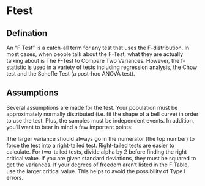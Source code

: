 # Ftest
## Defination
An “F Test” is a catch-all term for any test that uses the F-distribution. In most cases, when people talk about the F-Test, what they are actually talking about is The F-Test to Compare Two Variances. However, the f-statistic is used in a variety of tests including regression analysis, the Chow test and the Scheffe Test (a post-hoc ANOVA test).


## Assumptions
Several assumptions are made for the test. Your population must be approximately normally distributed (i.e. fit the shape of a bell curve) in order to use the test. Plus, the samples must be independent events. In addition, you’ll want to bear in mind a few important points:

The larger variance should always go in the numerator (the top number) to force the test into a right-tailed test. Right-tailed tests are easier to calculate.
For two-tailed tests, divide alpha by 2 before finding the right critical value.
If you are given standard deviations, they must be squared to get the variances.
If your degrees of freedom aren’t listed in the F Table, use the larger critical value. This helps to avoid the possibility of Type I errors.
